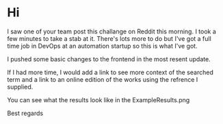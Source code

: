 # Hi

I saw one of your team post this challange on Reddit this morning. I took a few minutes to take a stab at it. There's lots more to do but I've got a full time job in DevOps at an automation startup so this is what I've got.

I pushed some basic changes to the frontend in the most resent update.

If I had more time, I would add a link to see more context of the searched term and a link to an online edition of the works using the refrence I supplied.

You can see what the results look like in the ExampleResults.png

Best regards
